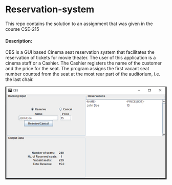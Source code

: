 # Reservation-system
This repo contains the solution to an assignment that was given in the course CSE-215

<h4> Description:</h4>

<p>CBS is a GUI based Cinema seat reservation system that facilitates the
reservation of tickets for movie theater. The user of this application is a cinema staff or a Cashier.
The Cashier registers the name of the customer and the price for the seat. The program assigns the first vacant
seat number counted from the seat at the most rear part of the auditorium, i.e. the last chair.</p>

<p align="center">
  <img src="images/Capture1.PNG">
</p> 
